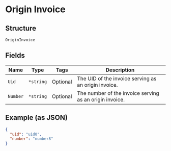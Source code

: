 
# Origin Invoice

## Structure

`OriginInvoice`

## Fields

| Name | Type | Tags | Description |
|  --- | --- | --- | --- |
| `Uid` | `*string` | Optional | The UID of the invoice serving as an origin invoice. |
| `Number` | `*string` | Optional | The number of the invoice serving as an origin invoice. |

## Example (as JSON)

```json
{
  "uid": "uid0",
  "number": "number8"
}
```

